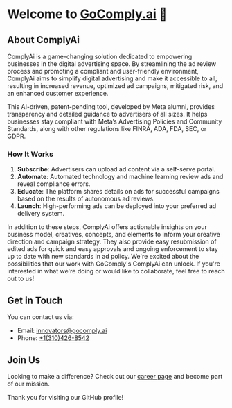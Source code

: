 # Welcome to [GoComply.ai](https://www.gocomply.ai)  👋


## About ComplyAi

ComplyAi is a game-changing solution dedicated to empowering businesses in the digital advertising space. By streamlining the ad review process and promoting a compliant and user-friendly environment, ComplyAi aims to simplify digital advertising and make it accessible to all, resulting in increased revenue, optimized ad campaigns, mitigated risk, and an enhanced customer experience.

This AI-driven, patent-pending tool, developed by Meta alumni, provides transparency and detailed guidance to advertisers of all sizes. It helps businesses stay compliant with Meta’s Advertising Policies and Community Standards, along with other regulations like FINRA, ADA, FDA, SEC, or GDPR.

### How It Works

1. **Subscribe**: Advertisers can upload ad content via a self-serve portal.
2. **Automate**: Automated technology and machine learning review ads and reveal compliance errors.
3. **Educate**: The platform shares details on ads for successful campaigns based on the results of autonomous ad reviews.
4. **Launch**: High-performing ads can be deployed into your preferred ad delivery system.

In addition to these steps, ComplyAi offers actionable insights on your business model, creatives, concepts, and elements to inform your creative direction and campaign strategy. They also provide easy resubmission of edited ads for quick and easy approvals and ongoing enforcement to stay up to date with new standards in ad policy.
We're excited about the possibilities that our work with GoComply's ComplyAi can unlock. If you're interested in what we're doing or would like to collaborate, feel free to reach out to us!

## Get in Touch

You can contact us via:

- Email: [innovators@gocomply.ai](mailto:innovators@gocomply.ai)
- Phone: [+1(310)426-8542](tel:+13104268542)

## Join Us

Looking to make a difference? Check out our [career page](https://www.linkedin.com/company/comply-ai/jobs/) and become part of our mission.

Thank you for visiting our GitHub profile!
